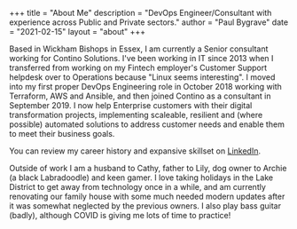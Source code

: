 +++
title = "About Me"
description = "DevOps Engineer/Consultant with experience across Public and Private sectors."
author = "Paul Bygrave"
date = "2021-02-15"
layout = "about"
+++

Based in Wickham Bishops in Essex, I am currently a Senior consultant working for Contino Solutions. I've been working in IT since 2013 when I transferred from working on my Fintech employer's Customer Support helpdesk over to Operations because "Linux seems interesting". I moved into my first proper DevOps Engineering role in October 2018 working with Terraform, AWS and Ansible, and then joined Contino as a consultant in September 2019. I now help Enterprise customers with their digital transformation projects, implementing scaleable, resilient and (where possible) automated solutions to address customer needs and enable them to meet their business goals.

You can review my career history and expansive skillset on [LinkedIn](https://www.linkedin.com/in/paulbygrave/).

Outside of work I am a husband to Cathy, father to Lily, dog owner to Archie (a black Labradoodle) and keen gamer. I love taking holidays in the Lake District to get away from technology once in a while, and am currently renovating our family house with some much needed modern updates after it was somewhat neglected by the previous owners. I also play bass guitar (badly), although COVID is giving me lots of time to practice!
